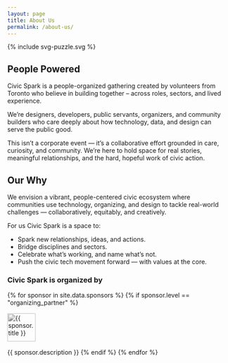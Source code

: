 ```yaml
---
layout: page
title: About Us
permalink: /about-us/
---
```


<section>
  <article class="yellow-card-bg grid-blade">
    <div class="image-area">
      {% include svg-puzzle.svg %}
    </div>
    <div class="text-area">
      <h2>People Powered</h2>
      <p>Civic Spark is a people-organized gathering created by volunteers from Toronto who believe in building together – across roles, sectors, and lived experience.</p>
      <p>We’re designers, developers, public servants, organizers, and community builders who care deeply about how technology, data, and design can serve the public good.</p>
      <p>This isn’t a corporate event — it’s a collaborative effort grounded in care, curiosity, and community. We’re here to hold space for real stories, meaningful relationships, and the hard, hopeful work of civic action.</p>
    </div>
  </article>
</section>

## Our Why

<p class="lead">We envision a vibrant, people-centered civic ecosystem where communities use technology, organizing, and design to tackle real-world challenges — collaboratively, equitably, and creatively.</p>

For us Civic Spark is a space to:

- Spark new relationships, ideas, and actions.
- Bridge disciplines and sectors.
- Celebrate what’s working, and name what’s not.
- Push the civic tech movement forward — with values at the core.

<style>
.partner-lists{
  display: grid; 
  gap: 1rem; 
  grid-template-columns: 1fr;
  }
.partner-logo{height: 4rem; object-fit: contain;filter: grayscale(100%);}
@media (max-width: 767px) {
  .partner-logos {
    flex-direction: column;
    align-items: flex-start;
  }
}
</style>

<div class="organizing-partners">
  <h3>Civic Spark is organized by</h3>
  <div class="partner-lists">
    {% for sponsor in site.data.sponsors %}
      {% if sponsor.level == "organizing_partner" %}
        <a href="{{ sponsor.url }}" target="_blank" rel="noopener noreferrer" title="{{ sponsor.title }}">
          <img src="{{ site.baseurl }}/assets/images/sponsors/{{ sponsor.logo }}" alt="{{ sponsor.title }}" class="partner-logo">
        </a>
        {{ sponsor.description }}
      {% endif %}
    {% endfor %}
  </div>
</div>
